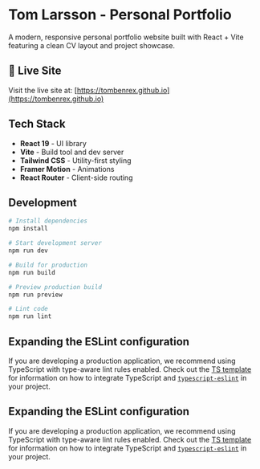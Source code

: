 # Tom Larsson - Personal Portfolio

A modern, responsive personal portfolio website built with React + Vite featuring a clean CV layout and project showcase.

## 🚀 Live Site

Visit the live site at: [https://tombenrex.github.io](https://tombenrex.github.io)

## Tech Stack

- **React 19** - UI library
- **Vite** - Build tool and dev server
- **Tailwind CSS** - Utility-first styling
- **Framer Motion** - Animations
- **React Router** - Client-side routing

## Development

```bash
# Install dependencies
npm install

# Start development server
npm run dev

# Build for production
npm run build

# Preview production build
npm run preview

# Lint code
npm run lint
```

## Expanding the ESLint configuration

If you are developing a production application, we recommend using TypeScript with type-aware lint rules enabled. Check out the [TS template](https://github.com/vitejs/vite/tree/main/packages/create-vite/template-react-ts) for information on how to integrate TypeScript and [`typescript-eslint`](https://typescript-eslint.io) in your project.

## Expanding the ESLint configuration

If you are developing a production application, we recommend using TypeScript with type-aware lint rules enabled. Check out the [TS template](https://github.com/vitejs/vite/tree/main/packages/create-vite/template-react-ts) for information on how to integrate TypeScript and [`typescript-eslint`](https://typescript-eslint.io) in your project.
